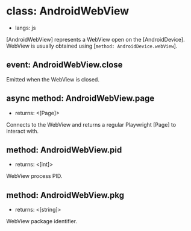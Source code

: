 # class: AndroidWebView
* langs: js

[AndroidWebView] represents a WebView open on the [AndroidDevice]. WebView is usually obtained using [`method: AndroidDevice.webView`].

## event: AndroidWebView.close

Emitted when the WebView is closed.

## async method: AndroidWebView.page
- returns: <[Page]>

Connects to the WebView and returns a regular Playwright [Page] to interact with.

## method: AndroidWebView.pid
- returns: <[int]>

WebView process PID.

## method: AndroidWebView.pkg
- returns: <[string]>

WebView package identifier.
